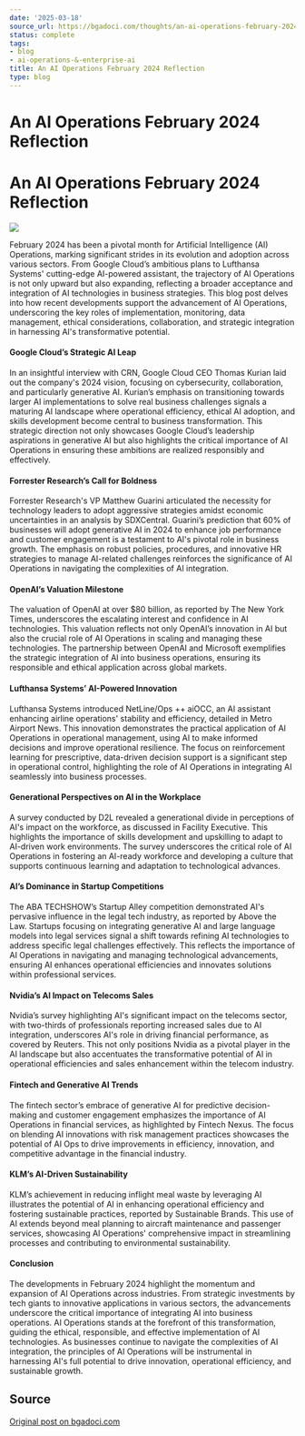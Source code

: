 ```yaml
---
date: '2025-03-18'
source_url: https://bgadoci.com/thoughts/an-ai-operations-february-2024-reflection
status: complete
tags:
- blog
- ai-operations-&-enterprise-ai
title: An AI Operations February 2024 Reflection
type: blog
---
```


# An AI Operations February 2024 Reflection

# An AI Operations February 2024 Reflection

![](images/image+1.png)

February 2024 has been a pivotal month for Artificial Intelligence (AI) Operations, marking significant strides in its evolution and adoption across various sectors. From Google Cloud’s ambitious plans to Lufthansa Systems' cutting-edge AI-powered assistant, the trajectory of AI Operations is not only upward but also expanding, reflecting a broader acceptance and integration of AI technologies in business strategies. This blog post delves into how recent developments support the advancement of AI Operations, underscoring the key roles of implementation, monitoring, data management, ethical considerations, collaboration, and strategic integration in harnessing AI's transformative potential.

#### Google Cloud’s Strategic AI Leap

In an insightful interview with CRN, Google Cloud CEO Thomas Kurian laid out the company's 2024 vision, focusing on cybersecurity, collaboration, and particularly generative AI. Kurian’s emphasis on transitioning towards larger AI implementations to solve real business challenges signals a maturing AI landscape where operational efficiency, ethical AI adoption, and skills development become central to business transformation. This strategic direction not only showcases Google Cloud’s leadership aspirations in generative AI but also highlights the critical importance of AI Operations in ensuring these ambitions are realized responsibly and effectively.

#### Forrester Research’s Call for Boldness

Forrester Research's VP Matthew Guarini articulated the necessity for technology leaders to adopt aggressive strategies amidst economic uncertainties in an analysis by SDXCentral. Guarini’s prediction that 60% of businesses will adopt generative AI in 2024 to enhance job performance and customer engagement is a testament to AI's pivotal role in business growth. The emphasis on robust policies, procedures, and innovative HR strategies to manage AI-related challenges reinforces the significance of AI Operations in navigating the complexities of AI integration.

#### OpenAI’s Valuation Milestone

The valuation of OpenAI at over $80 billion, as reported by The New York Times, underscores the escalating interest and confidence in AI technologies. This valuation reflects not only OpenAI’s innovation in AI but also the crucial role of AI Operations in scaling and managing these technologies. The partnership between OpenAI and Microsoft exemplifies the strategic integration of AI into business operations, ensuring its responsible and ethical application across global markets.

#### Lufthansa Systems’ AI-Powered Innovation

Lufthansa Systems introduced NetLine/Ops ++ aiOCC, an AI assistant enhancing airline operations' stability and efficiency, detailed in Metro Airport News. This innovation demonstrates the practical application of AI Operations in operational management, using AI to make informed decisions and improve operational resilience. The focus on reinforcement learning for prescriptive, data-driven decision support is a significant step in operational control, highlighting the role of AI Operations in integrating AI seamlessly into business processes.

#### Generational Perspectives on AI in the Workplace

A survey conducted by D2L revealed a generational divide in perceptions of AI's impact on the workforce, as discussed in Facility Executive. This highlights the importance of skills development and upskilling to adapt to AI-driven work environments. The survey underscores the critical role of AI Operations in fostering an AI-ready workforce and developing a culture that supports continuous learning and adaptation to technological advances.

#### AI’s Dominance in Startup Competitions

The ABA TECHSHOW’s Startup Alley competition demonstrated AI's pervasive influence in the legal tech industry, as reported by Above the Law. Startups focusing on integrating generative AI and large language models into legal services signal a shift towards refining AI technologies to address specific legal challenges effectively. This reflects the importance of AI Operations in navigating and managing technological advancements, ensuring AI enhances operational efficiencies and innovates solutions within professional services.

#### Nvidia’s AI Impact on Telecoms Sales

Nvidia’s survey highlighting AI's significant impact on the telecoms sector, with two-thirds of professionals reporting increased sales due to AI integration, underscores AI's role in driving financial performance, as covered by Reuters. This not only positions Nvidia as a pivotal player in the AI landscape but also accentuates the transformative potential of AI in operational efficiencies and sales enhancement within the telecom industry.

#### Fintech and Generative AI Trends

The fintech sector’s embrace of generative AI for predictive decision-making and customer engagement emphasizes the importance of AI Operations in financial services, as highlighted by Fintech Nexus. The focus on blending AI innovations with risk management practices showcases the potential of AI Ops to drive improvements in efficiency, innovation, and competitive advantage in the financial industry.

#### KLM’s AI-Driven Sustainability

KLM’s achievement in reducing inflight meal waste by leveraging AI illustrates the potential of AI in enhancing operational efficiency and fostering sustainable practices, reported by Sustainable Brands. This use of AI extends beyond meal planning to aircraft maintenance and passenger services, showcasing AI Operations' comprehensive impact in streamlining processes and contributing to environmental sustainability.

#### Conclusion

The developments in February 2024 highlight the momentum and expansion of AI Operations across industries. From strategic investments by tech giants to innovative applications in various sectors, the advancements underscore the critical importance of integrating AI into business operations. AI Operations stands at the forefront of this transformation, guiding the ethical, responsible, and effective implementation of AI technologies. As businesses continue to navigate the complexities of AI integration, the principles of AI Operations will be instrumental in harnessing AI's full potential to drive innovation, operational efficiency, and sustainable growth.

## Source
[Original post on bgadoci.com](https://bgadoci.com/thoughts/an-ai-operations-february-2024-reflection)